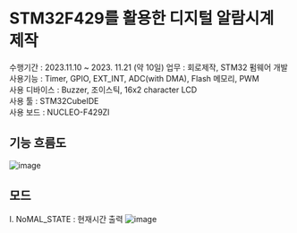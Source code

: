 # STM32F429를 활용한 디지털 알람시계 제작

수행기간 : 2023.11.10 ~ 2023. 11.21  (약 10일)
업무 : 회로제작, STM32 펌웨어 개발  
사용기능 : Timer, GPIO, EXT_INT, ADC(with DMA), Flash 메모리, PWM  
사용 디바이스 : Buzzer, 조이스틱, 16x2 character LCD  
사용 툴 : STM32CubeIDE  
사용 보드 : NUCLEO-F429ZI  

## 기능 흐름도
![image](https://github.com/gwidding/STM/assets/135992700/92a8af1e-7003-4629-b3b9-2a064ae15ee7)

## 모드
I. NoMAL_STATE : 현재시간 출력
![image](https://blog.kakaocdn.net/dn/3OPyH/btsAII5dpk9/xDmZ0xZa3ifpCkjo7AsYqk/img.png)


